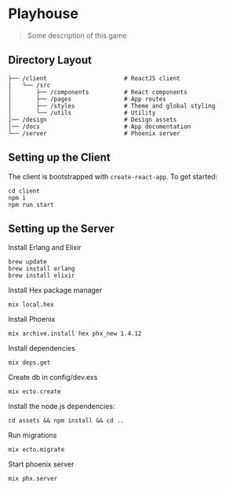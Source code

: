 # Playhouse

> Some description of this game

## Directory Layout

```
├── /client                      # ReactJS client
|   └── /src
│       ├── /components          # React components
│       ├── /pages               # App routes
│       ├── /styles              # Theme and global styling
│       └── /utils               # Utility
│── /design                      # Design assets
│── /docs                        # App documentation
└── /server                      # Phoenix server
```

## Setting up the Client

The client is bootstrapped with `create-react-app`. To get started:

```
cd client
npm i
npm run start
```

## Setting up the Server

Install Erlang and Elixir

```
brew update
brew install erlang
brew install elixir
```

Install Hex package manager

```
mix local.hex
```

Install Phoenix

```
mix archive.install hex phx_new 1.4.12
```

Install dependencies

```
mix deps.get
```

Create db in config/dev.exs

```
mix ecto.create
```

Install the node.js dependencies:

```
cd assets && npm install && cd ..
```

Run migrations

```
mix ecto.migrate
```

Start phoenix server

```
mix phx.server
```
